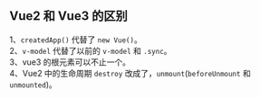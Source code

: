 ## Vue2 和 Vue3 的区别

1、`createdApp()` 代替了 `new Vue()`。  
2、`v-model` 代替了以前的 `v-model` 和 `.sync`。  
3、vue3 的根元素可以不止一个。  
4、Vue2 中的生命周期 `destroy` 改成了，`unmount`(`beforeUnmount` 和 `unmounted`)。  